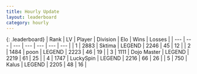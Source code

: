```yaml
---
title: Hourly Update
layout: leaderboard
category: hourly
---
```


{: .leaderboard}
| Rank | LV | Player | Division | Elo | Wins | Losses |
| --- | --- | --- | --- | --- | --- | --- |
| <span data-change="0">1</span> | 2883 | <span title="ID: 353063">Sktima</span> | LEGEND | <span data-change="0">2246</span> | <span data-change="0">45</span> | <span data-change="0">12</span> |
| <span data-change="0">2</span> | 1484 | <span title="ID: 540690">poon</span> | LEGEND | <span data-change="0">2223</span> | <span data-change="0">46</span> | <span data-change="0">19</span> |
| <span data-change="0">3</span> | 1111 | <span title="ID: 431504">Dojo Master</span> | LEGEND | <span data-change="0">2219</span> | <span data-change="0">61</span> | <span data-change="0">25</span> |
| <span data-change="0">4</span> | 1747 | <span title="ID: 498412">LuckySpin</span> | LEGEND | <span data-change="0">2216</span> | <span data-change="0">66</span> | <span data-change="0">26</span> |
| <span data-change="5">5</span> | 750 | <span title="ID: 487157">Kalus</span> | LEGEND | <span data-change="29">2205</span> | <span data-change="4">48</span> | <span data-change="0">16</span> |